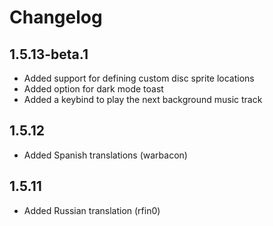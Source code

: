# Changelog

## 1.5.13-beta.1

- Added support for defining custom disc sprite locations
- Added option for dark mode toast
- Added a keybind to play the next background music track

## 1.5.12

- Added Spanish translations (warbacon)

## 1.5.11

- Added Russian translation (rfin0)
